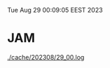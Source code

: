 Tue Aug 29 00:09:05 EEST 2023
# JAM
<a href='./cache/202308/29_00.log'>./cache/202308/29_00.log</a>
